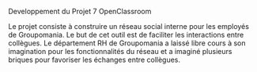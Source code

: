 Developpement du Projet 7 OpenClassroom

Le projet consiste à construire un réseau social interne pour les employés de Groupomania.
Le but de cet outil est de faciliter les interactions entre collègues.
Le département RH de Groupomania a laissé libre cours à son imagination pour les fonctionnalités du réseau et a imaginé plusieurs briques pour favoriser les échanges entre collègues.
